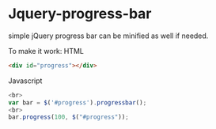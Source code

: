 # Jquery-progress-bar
simple jQuery progress bar can be minified as well if needed.


To make it work:
HTML
````html
<div id="progress"></div>
````
Javascript
````javascript
<br>
var bar = $('#progress').progressbar();
<br>
bar.progress(100, $("#progress"));
````
